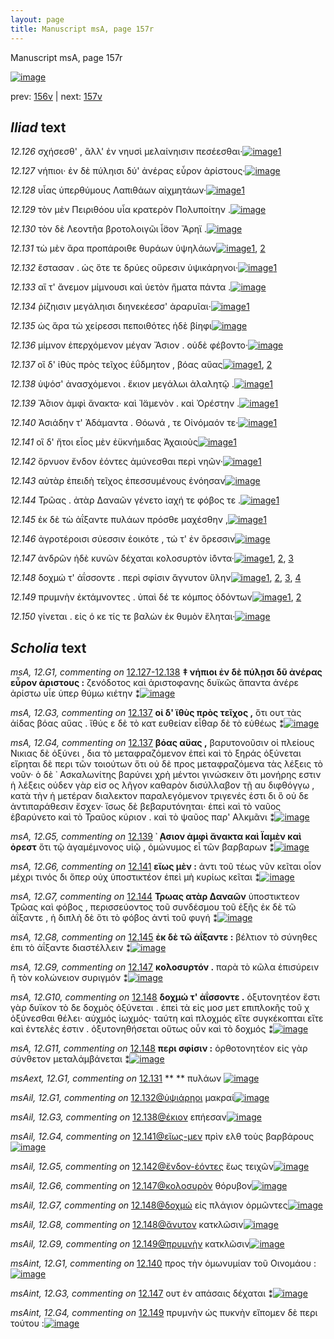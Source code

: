 ```yaml
---
layout: page
title: Manuscript msA, page 157r
---
```


Manuscript msA, page 157r

[![image](http://www.homermultitext.org/iipsrv?OBJ=IIP,1.0&FIF=/project/homer/pyramidal/deepzoom/hmt/vaimg/2017a/VA157RN_0328.tif&WID=100&CVT=JPEG)](http://www.homermultitext.org/ict2/?urn=urn:cite2:hmt:vaimg.2017a:VA157RN_0328)

prev:  [156v](../156v/) | next:  [157v](../157v/)

## *Iliad* text

*12.126* <a id="12.126"/> σχήσεσθ' , ἂλλ' ἐν νηυσὶ μελαίνηισιν πεσέεσθαι·[![image](http://www.homermultitext.org/iipsrv?OBJ=IIP,1.0&FIF=/project/homer/pyramidal/deepzoom/hmt/vaimg/2017a/VA157RN_0328.tif&RGN=0.1782,0.2066,0.4034,0.0233&WID=1000&CVT=JPEG)](http://www.homermultitext.org/ict2/?urn=urn:cite2:hmt:vaimg.2017a:VA157RN_0328@0.1782,0.2066,0.4034,0.0233)[1](#msAim_12.G1)

*12.127* <a id="12.127"/> νήπιοι· ἐν δὲ πύληισι δύ' ἀνέρας εὗρον ἀρίστους·[![image](http://www.homermultitext.org/iipsrv?OBJ=IIP,1.0&FIF=/project/homer/pyramidal/deepzoom/hmt/vaimg/2017a/VA157RN_0328.tif&RGN=0.1782,0.2269,0.4034,0.0233&WID=1000&CVT=JPEG)](http://www.homermultitext.org/ict2/?urn=urn:cite2:hmt:vaimg.2017a:VA157RN_0328@0.1782,0.2269,0.4034,0.0233)

*12.128* <a id="12.128"/> υἷας ὑπερθύμους Λαπιθάων αἰχμητάων·[![image](http://www.homermultitext.org/iipsrv?OBJ=IIP,1.0&FIF=/project/homer/pyramidal/deepzoom/hmt/vaimg/2017a/VA157RN_0328.tif&RGN=0.1762,0.2464,0.3854,0.0248&WID=1000&CVT=JPEG)](http://www.homermultitext.org/ict2/?urn=urn:cite2:hmt:vaimg.2017a:VA157RN_0328@0.1762,0.2464,0.3854,0.0248)[1](#msA_12.G2)

*12.129* <a id="12.129"/> τὸν μὲν Πειριθόου υἷα κρατερὸν Πολυποίτην .[![image](http://www.homermultitext.org/iipsrv?OBJ=IIP,1.0&FIF=/project/homer/pyramidal/deepzoom/hmt/vaimg/2017a/VA157RN_0328.tif&RGN=0.1782,0.2652,0.3854,0.0225&WID=1000&CVT=JPEG)](http://www.homermultitext.org/ict2/?urn=urn:cite2:hmt:vaimg.2017a:VA157RN_0328@0.1782,0.2652,0.3854,0.0225)

*12.130* <a id="12.130"/> τὸν δὲ Λεοντῆα βροτολοιγῶι ἶ̈σον Ἄρηϊ .[![image](http://www.homermultitext.org/iipsrv?OBJ=IIP,1.0&FIF=/project/homer/pyramidal/deepzoom/hmt/vaimg/2017a/VA157RN_0328.tif&RGN=0.1752,0.281,0.3303,0.027&WID=1000&CVT=JPEG)](http://www.homermultitext.org/ict2/?urn=urn:cite2:hmt:vaimg.2017a:VA157RN_0328@0.1752,0.281,0.3303,0.027)

*12.131* <a id="12.131"/> τὼ μὲν ἄρα προπάροιθε θυράων ὑψηλάων[![image](http://www.homermultitext.org/iipsrv?OBJ=IIP,1.0&FIF=/project/homer/pyramidal/deepzoom/hmt/vaimg/2017a/VA157RN_0328.tif&RGN=0.1742,0.2983,0.3804,0.027&WID=1000&CVT=JPEG)](http://www.homermultitext.org/ict2/?urn=urn:cite2:hmt:vaimg.2017a:VA157RN_0328@0.1742,0.2983,0.3804,0.027)[1](#msAim_12.G2), [2](#msAext_12.G1)

*12.132* <a id="12.132"/> ἕστασαν . ὡς ὅτε τε δρύες οὔρεσιν ὑψικάρηνοι·[![image](http://www.homermultitext.org/iipsrv?OBJ=IIP,1.0&FIF=/project/homer/pyramidal/deepzoom/hmt/vaimg/2017a/VA157RN_0328.tif&RGN=0.1732,0.3163,0.3904,0.0293&WID=1000&CVT=JPEG)](http://www.homermultitext.org/ict2/?urn=urn:cite2:hmt:vaimg.2017a:VA157RN_0328@0.1732,0.3163,0.3904,0.0293)[1](#msAil_12.G1)

*12.133* <a id="12.133"/> αἵ τ' ἄνεμον μίμνουσι καὶ ὑετὸν ἤματα πάντα .[![image](http://www.homermultitext.org/iipsrv?OBJ=IIP,1.0&FIF=/project/homer/pyramidal/deepzoom/hmt/vaimg/2017a/VA157RN_0328.tif&RGN=0.1722,0.3366,0.3904,0.024&WID=1000&CVT=JPEG)](http://www.homermultitext.org/ict2/?urn=urn:cite2:hmt:vaimg.2017a:VA157RN_0328@0.1722,0.3366,0.3904,0.024)

*12.134* <a id="12.134"/> ῥίζηισιν μεγάληισι διηνεκέεσσ' ἀραρυῖαι·[![image](http://www.homermultitext.org/iipsrv?OBJ=IIP,1.0&FIF=/project/homer/pyramidal/deepzoom/hmt/vaimg/2017a/VA157RN_0328.tif&RGN=0.1722,0.3576,0.3904,0.024&WID=1000&CVT=JPEG)](http://www.homermultitext.org/ict2/?urn=urn:cite2:hmt:vaimg.2017a:VA157RN_0328@0.1722,0.3576,0.3904,0.024)[1](#msAil_12.G2)

*12.135* <a id="12.135"/> ὡς ἄρα τὼ χείρεσσι πεποιθότες ἠδὲ βίηφι[![image](http://www.homermultitext.org/iipsrv?OBJ=IIP,1.0&FIF=/project/homer/pyramidal/deepzoom/hmt/vaimg/2017a/VA157RN_0328.tif&RGN=0.1722,0.3764,0.3904,0.024&WID=1000&CVT=JPEG)](http://www.homermultitext.org/ict2/?urn=urn:cite2:hmt:vaimg.2017a:VA157RN_0328@0.1722,0.3764,0.3904,0.024)

*12.136* <a id="12.136"/> μίμνον ἐπερχόμενον μέγαν Ἄσιον . οὐδὲ φέβοντο·[![image](http://www.homermultitext.org/iipsrv?OBJ=IIP,1.0&FIF=/project/homer/pyramidal/deepzoom/hmt/vaimg/2017a/VA157RN_0328.tif&RGN=0.1712,0.3937,0.4164,0.0308&WID=1000&CVT=JPEG)](http://www.homermultitext.org/ict2/?urn=urn:cite2:hmt:vaimg.2017a:VA157RN_0328@0.1712,0.3937,0.4164,0.0308)

*12.137* <a id="12.137"/> οἳ δ' ἰ̈θὺς πρὸς τεῖχος ἐΰδμητον , βόας αὔας[![image](http://www.homermultitext.org/iipsrv?OBJ=IIP,1.0&FIF=/project/homer/pyramidal/deepzoom/hmt/vaimg/2017a/VA157RN_0328.tif&RGN=0.1572,0.414,0.4354,0.027&WID=1000&CVT=JPEG)](http://www.homermultitext.org/ict2/?urn=urn:cite2:hmt:vaimg.2017a:VA157RN_0328@0.1572,0.414,0.4354,0.027)[1](#msA_12.G3), [2](#msA_12.G4)

*12.138* <a id="12.138"/> ὑψόσ' ἀνασχόμενοι . ἔκιον μεγάλωι ἀλαλητῷ .[![image](http://www.homermultitext.org/iipsrv?OBJ=IIP,1.0&FIF=/project/homer/pyramidal/deepzoom/hmt/vaimg/2017a/VA157RN_0328.tif&RGN=0.1732,0.4335,0.3964,0.027&WID=1000&CVT=JPEG)](http://www.homermultitext.org/ict2/?urn=urn:cite2:hmt:vaimg.2017a:VA157RN_0328@0.1732,0.4335,0.3964,0.027)[1](#msAil_12.G3)

*12.139* <a id="12.139"/> Ἄ̄σιον ἀμφὶ ἄνακτα· καὶ Ἰ̈αμενὸν . καὶ Ὀρέστην .[![image](http://www.homermultitext.org/iipsrv?OBJ=IIP,1.0&FIF=/project/homer/pyramidal/deepzoom/hmt/vaimg/2017a/VA157RN_0328.tif&RGN=0.1532,0.4515,0.4454,0.027&WID=1000&CVT=JPEG)](http://www.homermultitext.org/ict2/?urn=urn:cite2:hmt:vaimg.2017a:VA157RN_0328@0.1532,0.4515,0.4454,0.027)[1](#msA_12.G5)

*12.140* <a id="12.140"/> Ἀσιάδην τ' Ἀδάμαντα . Θόωνά , τε Οἰνόμαόν τε·[![image](http://www.homermultitext.org/iipsrv?OBJ=IIP,1.0&FIF=/project/homer/pyramidal/deepzoom/hmt/vaimg/2017a/VA157RN_0328.tif&RGN=0.1642,0.4703,0.4254,0.0248&WID=1000&CVT=JPEG)](http://www.homermultitext.org/ict2/?urn=urn:cite2:hmt:vaimg.2017a:VA157RN_0328@0.1642,0.4703,0.4254,0.0248)[1](#msAint_12.G1)

*12.141* <a id="12.141"/> οἳ δ' ἤτοι εἷος μὲν ἐϋκνήμιδας Ἀχαιοὺς[![image](http://www.homermultitext.org/iipsrv?OBJ=IIP,1.0&FIF=/project/homer/pyramidal/deepzoom/hmt/vaimg/2017a/VA157RN_0328.tif&RGN=0.1662,0.4869,0.3784,0.0248&WID=1000&CVT=JPEG)](http://www.homermultitext.org/ict2/?urn=urn:cite2:hmt:vaimg.2017a:VA157RN_0328@0.1662,0.4869,0.3784,0.0248)[1](#msA_12.G6)

*12.142* <a id="12.142"/> ὄρνυον ἔνδον ἐόντες ἀμύνεσθαι περὶ νηῶν·[![image](http://www.homermultitext.org/iipsrv?OBJ=IIP,1.0&FIF=/project/homer/pyramidal/deepzoom/hmt/vaimg/2017a/VA157RN_0328.tif&RGN=0.1622,0.5041,0.4044,0.0285&WID=1000&CVT=JPEG)](http://www.homermultitext.org/ict2/?urn=urn:cite2:hmt:vaimg.2017a:VA157RN_0328@0.1622,0.5041,0.4044,0.0285)[1](#msAint_12.G2)

*12.143* <a id="12.143"/> αὐτὰρ ἐπειδὴ τεῖχος ἐπεσσυμένους ἐνόησαν[![image](http://www.homermultitext.org/iipsrv?OBJ=IIP,1.0&FIF=/project/homer/pyramidal/deepzoom/hmt/vaimg/2017a/VA157RN_0328.tif&RGN=0.1672,0.5274,0.4184,0.024&WID=1000&CVT=JPEG)](http://www.homermultitext.org/ict2/?urn=urn:cite2:hmt:vaimg.2017a:VA157RN_0328@0.1672,0.5274,0.4184,0.024)

*12.144* <a id="12.144"/> Τρῶας . ἀτὰρ Δαναῶν γένετο ἰαχή τε φόβος τε .[![image](http://www.homermultitext.org/iipsrv?OBJ=IIP,1.0&FIF=/project/homer/pyramidal/deepzoom/hmt/vaimg/2017a/VA157RN_0328.tif&RGN=0.1502,0.547,0.4344,0.0248&WID=1000&CVT=JPEG)](http://www.homermultitext.org/ict2/?urn=urn:cite2:hmt:vaimg.2017a:VA157RN_0328@0.1502,0.547,0.4344,0.0248)[1](#msA_12.G7)

*12.145* <a id="12.145"/> ἐκ δὲ τὼ ἀΐξαντε πυλάων πρόσθε μαχέσθην ,[![image](http://www.homermultitext.org/iipsrv?OBJ=IIP,1.0&FIF=/project/homer/pyramidal/deepzoom/hmt/vaimg/2017a/VA157RN_0328.tif&RGN=0.1632,0.5627,0.4214,0.0316&WID=1000&CVT=JPEG)](http://www.homermultitext.org/ict2/?urn=urn:cite2:hmt:vaimg.2017a:VA157RN_0328@0.1632,0.5627,0.4214,0.0316)[1](#msA_12.G8)

*12.146* <a id="12.146"/> ἀγροτέροισι σύεσσιν ἐοικότε , τώ τ' ἐν ὄρεσσιν[![image](http://www.homermultitext.org/iipsrv?OBJ=IIP,1.0&FIF=/project/homer/pyramidal/deepzoom/hmt/vaimg/2017a/VA157RN_0328.tif&RGN=0.1632,0.5823,0.3994,0.0278&WID=1000&CVT=JPEG)](http://www.homermultitext.org/ict2/?urn=urn:cite2:hmt:vaimg.2017a:VA157RN_0328@0.1632,0.5823,0.3994,0.0278)

*12.147* <a id="12.147"/> ἀνδρῶν ἠδὲ κυνῶν δέχαται κολοσυρτὸν ἰ̈όντα·[![image](http://www.homermultitext.org/iipsrv?OBJ=IIP,1.0&FIF=/project/homer/pyramidal/deepzoom/hmt/vaimg/2017a/VA157RN_0328.tif&RGN=0.1652,0.6041,0.4284,0.024&WID=1000&CVT=JPEG)](http://www.homermultitext.org/ict2/?urn=urn:cite2:hmt:vaimg.2017a:VA157RN_0328@0.1652,0.6041,0.4284,0.024)[1](#msAil_12.G6), [2](#msA_12.G9), [3](#msAint_12.G3)

*12.148* <a id="12.148"/> δοχμώ τ' ἀΐσσοντε . περὶ σφίσιν ἄγνυτον ὕλην[![image](http://www.homermultitext.org/iipsrv?OBJ=IIP,1.0&FIF=/project/homer/pyramidal/deepzoom/hmt/vaimg/2017a/VA157RN_0328.tif&RGN=0.1622,0.6198,0.3974,0.027&WID=1000&CVT=JPEG)](http://www.homermultitext.org/ict2/?urn=urn:cite2:hmt:vaimg.2017a:VA157RN_0328@0.1622,0.6198,0.3974,0.027)[1](#msA_12.G10), [2](#msA_12.G11), [3](#msAil_12.G7), [4](#msAil_12.G8)

*12.149* <a id="12.149"/> πρυμνὴν ἐκτάμνοντες . ὑπαὶ δέ τε κόμπος ὀδόντων[![image](http://www.homermultitext.org/iipsrv?OBJ=IIP,1.0&FIF=/project/homer/pyramidal/deepzoom/hmt/vaimg/2017a/VA157RN_0328.tif&RGN=0.1592,0.6401,0.4364,0.0255&WID=1000&CVT=JPEG)](http://www.homermultitext.org/ict2/?urn=urn:cite2:hmt:vaimg.2017a:VA157RN_0328@0.1592,0.6401,0.4364,0.0255)[1](#msAil_12.G9), [2](#msAint_12.G4)

*12.150* <a id="12.150"/> γίνεται . εἰς ό κε τίς τε βαλὼν ἐκ θυμὸν ἕληται·[![image](http://www.homermultitext.org/iipsrv?OBJ=IIP,1.0&FIF=/project/homer/pyramidal/deepzoom/hmt/vaimg/2017a/VA157RN_0328.tif&RGN=0.1652,0.6589,0.4364,0.0255&WID=1000&CVT=JPEG)](http://www.homermultitext.org/ict2/?urn=urn:cite2:hmt:vaimg.2017a:VA157RN_0328@0.1652,0.6589,0.4364,0.0255)

## *Scholia* text

*msA, 12.G1, commenting on* [12.127-12.138](#12.127-12.138)  <a id="msA_12.G1"/> **‡ νήπιοι ἐν δὲ πύλῃσι δῦ ἀνέρας εὗρον ἀριστους :** ζενόδοτος καὶ ἀριστοφανης δυϊκῶς ἅπαντα ἀνέρε ἀρίστω υἷε ὑπερ θύμω κιέτην ⁑[![image](http://www.homermultitext.org/iipsrv?OBJ=IIP,1.0&FIF=/project/homer/pyramidal/deepzoom/hmt/vaimg/2017a/VA157RN_0328.tif&RGN=0.1681,0.1013,0.6409,0.0368&WID=1000&CVT=JPEG)](http://www.homermultitext.org/ict2/?urn=urn:cite2:hmt:vaimg.2017a:VA157RN_0328@0.1681,0.1013,0.6409,0.0368)

*msA, 12.G3, commenting on* [12.137](#12.137)  <a id="msA_12.G3"/> **οἰ δ' ϊθὺς πρὸς τεῖχος ,** ὅτι ουτ τὰς ἀίδας βόας αὔας . ἴθύς ε δὲ τὸ κατ ευθείαν εἶθαρ δὲ τὸ εὐθέως ⁑[![image](http://www.homermultitext.org/iipsrv?OBJ=IIP,1.0&FIF=/project/homer/pyramidal/deepzoom/hmt/vaimg/2017a/VA157RN_0328.tif&RGN=0.5955,0.3855,0.188,0.042&WID=1000&CVT=JPEG)](http://www.homermultitext.org/ict2/?urn=urn:cite2:hmt:vaimg.2017a:VA157RN_0328@0.5955,0.3855,0.188,0.042)

*msA, 12.G4, commenting on* [12.137](#12.137)  <a id="msA_12.G4"/> **βόας αὔας ,** βαρυτονοῦσιν οἱ πλείους Νικιας δὲ ὀξύνει , δια τὸ μεταφραζόμενον ἐπεὶ καὶ τὸ ξηράς ὀξύνεται εἴρηται δὲ περι τῶν τοιούτων ὅτι οὐ δὲ προς μεταφραζόμενα τὰς λέξεις τὸ νοῦν· ὁ δὲ ᾿ Ασκαλωνίτης βαρύνει χρὴ μέντοι γινώσκειν ὅτι μονήρης εστιν ἡ λέξεις οὐδεν γὰρ εἰσ ος λῆγον καθαρὸν δισύλλαβον τῇ αυ διφθόγγω , κατὰ τὴν ἡ μετέραν διαλεκτον παραλεγόμενον τριγενές ἐστι δι ὃ οὐ δε ἀντιπαράθεσιν ἔσχεν· ἴσως δὲ βεβαρυτόνηται· ἐπεὶ καὶ τὸ ναῦος ἐβαρύνετο καὶ τὸ Τραῦος κύριον . καὶ τὸ ψαῦος παρ' Αλκμᾶνι ⁑[![image](http://www.homermultitext.org/iipsrv?OBJ=IIP,1.0&FIF=/project/homer/pyramidal/deepzoom/hmt/vaimg/2017a/VA157RN_0328.tif&RGN=0.5911,0.4222,0.1914,0.1649&WID=1000&CVT=JPEG)](http://www.homermultitext.org/ict2/?urn=urn:cite2:hmt:vaimg.2017a:VA157RN_0328@0.5911,0.4222,0.1914,0.1649)

*msA, 12.G5, commenting on* [12.139](#12.139)  <a id="msA_12.G5"/> **᾿ ̣Ασιον ἀμφὶ ἄνακτα καὶ Ϊαμὲν καὶ ὀρεστ** ὅτι τῷ ἀγαμέμνονος υἱῷ , ὁμώνυμος εἶ τῶν βαρβαρων ⁑[![image](http://www.homermultitext.org/iipsrv?OBJ=IIP,1.0&FIF=/project/homer/pyramidal/deepzoom/hmt/vaimg/2017a/VA157RN_0328.tif&RGN=0.5826,0.5785,0.2022,0.0466&WID=1000&CVT=JPEG)](http://www.homermultitext.org/ict2/?urn=urn:cite2:hmt:vaimg.2017a:VA157RN_0328@0.5826,0.5785,0.2022,0.0466)

*msA, 12.G6, commenting on* [12.141](#12.141)  <a id="msA_12.G6"/> **εἵως μὲν :** ἀντι τοῦ τέως νῦν κεῖται οἷον μέχρι τινός δι ὅπερ οὐχ ὑποστικτέον ἐπεὶ μὴ κυρίως κεῖται ⁑[![image](http://www.homermultitext.org/iipsrv?OBJ=IIP,1.0&FIF=/project/homer/pyramidal/deepzoom/hmt/vaimg/2017a/VA157RN_0328.tif&RGN=0.5896,0.6168,0.2022,0.0533&WID=1000&CVT=JPEG)](http://www.homermultitext.org/ict2/?urn=urn:cite2:hmt:vaimg.2017a:VA157RN_0328@0.5896,0.6168,0.2022,0.0533)

*msA, 12.G7, commenting on* [12.144](#12.144)  <a id="msA_12.G7"/> **Τρωας ατὰρ Δαναῶν** ὑποστικτεον Τρῶας καὶ φόβος , περισσεύοντος τοῦ συνδέσμου τοῦ ἑξῆς ἐκ δὲ τῶ ἀΐξαντε , ἡ διπλὴ δὲ ὅτι τὸ φόβος ἀντὶ τοῦ φυγή ⁑[![image](http://www.homermultitext.org/iipsrv?OBJ=IIP,1.0&FIF=/project/homer/pyramidal/deepzoom/hmt/vaimg/2017a/VA157RN_0328.tif&RGN=0.1612,0.6589,0.6296,0.0616&WID=1000&CVT=JPEG)](http://www.homermultitext.org/ict2/?urn=urn:cite2:hmt:vaimg.2017a:VA157RN_0328@0.1612,0.6589,0.6296,0.0616)

*msA, 12.G8, commenting on* [12.145](#12.145)  <a id="msA_12.G8"/> **ἐκ δὲ τῶ ἀΐξαντε :** βέλτιον τὸ σύνηθες ἐπι τὸ ἀΐξαντε διαστέλλειν ⁑[![image](http://www.homermultitext.org/iipsrv?OBJ=IIP,1.0&FIF=/project/homer/pyramidal/deepzoom/hmt/vaimg/2017a/VA157RN_0328.tif&RGN=0.3419,0.7041,0.4153,0.0281&WID=1000&CVT=JPEG)](http://www.homermultitext.org/ict2/?urn=urn:cite2:hmt:vaimg.2017a:VA157RN_0328@0.3419,0.7041,0.4153,0.0281)

*msA, 12.G9, commenting on* [12.147](#12.147)  <a id="msA_12.G9"/> **κολοσυρτόν .** παρὰ τὸ κῶλα ἐπισύρειν ἢ τὸν κολώνειον συριγμόν ⁑[![image](http://www.homermultitext.org/iipsrv?OBJ=IIP,1.0&FIF=/project/homer/pyramidal/deepzoom/hmt/vaimg/2017a/VA157RN_0328.tif&RGN=0.1587,0.7113,0.4094,0.0303&WID=1000&CVT=JPEG)](http://www.homermultitext.org/ict2/?urn=urn:cite2:hmt:vaimg.2017a:VA157RN_0328@0.1587,0.7113,0.4094,0.0303)

*msA, 12.G10, commenting on* [12.148](#12.148)  <a id="msA_12.G10"/> **δοχμώ τ' ἀΐσσοντε .** ὀξυτονητέον ἔστι γὰρ δυϊκον τὸ δε δοχμὸς ὀξύνεται . ἐπεὶ τὰ εἰς μοσ μετ επιπλοκῆς τοῦ χ ὀξύνεσθαι θέλει· αὐχμός ἰωχμός· ταύτη καὶ πλοχμός εἴτε συγκέκοπται εἴτε καὶ ἐντελὲς ἐστιν . ὀξυτονηθήσεται οὕτως οὖν καὶ τὸ δοχμός ⁑[![image](http://www.homermultitext.org/iipsrv?OBJ=IIP,1.0&FIF=/project/homer/pyramidal/deepzoom/hmt/vaimg/2017a/VA157RN_0328.tif&RGN=0.1587,0.7339,0.6087,0.0347&WID=1000&CVT=JPEG)](http://www.homermultitext.org/ict2/?urn=urn:cite2:hmt:vaimg.2017a:VA157RN_0328@0.1587,0.7339,0.6087,0.0347)

*msA, 12.G11, commenting on* [12.148](#12.148)  <a id="msA_12.G11"/> **περι σφίσιν :** ὀρθοτονητέον εἰς γὰρ σύνθετον μεταλάμβάνεται ⁑[![image](http://www.homermultitext.org/iipsrv?OBJ=IIP,1.0&FIF=/project/homer/pyramidal/deepzoom/hmt/vaimg/2017a/VA157RN_0328.tif&RGN=0.3696,0.7532,0.3868,0.0248&WID=1000&CVT=JPEG)](http://www.homermultitext.org/ict2/?urn=urn:cite2:hmt:vaimg.2017a:VA157RN_0328@0.3696,0.7532,0.3868,0.0248)

*msAext, 12.G1, commenting on* [12.131](#12.131)  <a id="msAext_12.G1"/> **					 				** 					 πυλάων 				[![image](http://www.homermultitext.org/iipsrv?OBJ=IIP,1.0&FIF=/project/homer/pyramidal/deepzoom/hmt/vaimg/2017a/VA157RN_0328.tif&RGN=0.8288,0.305,0.043,0.0233&WID=1000&CVT=JPEG)](http://www.homermultitext.org/ict2/?urn=urn:cite2:hmt:vaimg.2017a:VA157RN_0328@0.8288,0.305,0.043,0.0233)

*msAil, 12.G1, commenting on* [12.132@ὑψιάρηοι](#12.132@ὑψιάρηοι)  <a id="msAil_12.G1"/> μακραί[![image](http://www.homermultitext.org/iipsrv?OBJ=IIP,1.0&FIF=/project/homer/pyramidal/deepzoom/hmt/vaimg/2017a/VA157RN_0328.tif&RGN=0.5253,0.3204,0.0352,0.0162&WID=1000&CVT=JPEG)](http://www.homermultitext.org/ict2/?urn=urn:cite2:hmt:vaimg.2017a:VA157RN_0328@0.5253,0.3204,0.0352,0.0162)

*msAil, 12.G3, commenting on* [12.138@έκιον](#12.138@έκιον)  <a id="msAil_12.G3"/> επήεσαν[![image](http://www.homermultitext.org/iipsrv?OBJ=IIP,1.0&FIF=/project/homer/pyramidal/deepzoom/hmt/vaimg/2017a/VA157RN_0328.tif&RGN=0.3604,0.4314,0.0436,0.0162&WID=1000&CVT=JPEG)](http://www.homermultitext.org/ict2/?urn=urn:cite2:hmt:vaimg.2017a:VA157RN_0328@0.3604,0.4314,0.0436,0.0162)

*msAil, 12.G4, commenting on* [12.141@εἵως-μεν](#12.141@εἵως-μεν)  <a id="msAil_12.G4"/> πρὶν ελθ τοὺς βαρβάρους[![image](http://www.homermultitext.org/iipsrv?OBJ=IIP,1.0&FIF=/project/homer/pyramidal/deepzoom/hmt/vaimg/2017a/VA157RN_0328.tif&RGN=0.2708,0.4832,0.1038,0.0162&WID=1000&CVT=JPEG)](http://www.homermultitext.org/ict2/?urn=urn:cite2:hmt:vaimg.2017a:VA157RN_0328@0.2708,0.4832,0.1038,0.0162)

*msAil, 12.G5, commenting on* [12.142@ἔνδον-ἐόντες](#12.142@ἔνδον-ἐόντες)  <a id="msAil_12.G5"/> ἕως τειχῶν[![image](http://www.homermultitext.org/iipsrv?OBJ=IIP,1.0&FIF=/project/homer/pyramidal/deepzoom/hmt/vaimg/2017a/VA157RN_0328.tif&RGN=0.2664,0.5016,0.0543,0.0162&WID=1000&CVT=JPEG)](http://www.homermultitext.org/ict2/?urn=urn:cite2:hmt:vaimg.2017a:VA157RN_0328@0.2664,0.5016,0.0543,0.0162)

*msAil, 12.G6, commenting on* [12.147@κολοσυρὸν](#12.147@κολοσυρὸν)  <a id="msAil_12.G6"/> θόρυβον[![image](http://www.homermultitext.org/iipsrv?OBJ=IIP,1.0&FIF=/project/homer/pyramidal/deepzoom/hmt/vaimg/2017a/VA157RN_0328.tif&RGN=0.4749,0.6041,0.0411,0.0147&WID=1000&CVT=JPEG)](http://www.homermultitext.org/ict2/?urn=urn:cite2:hmt:vaimg.2017a:VA157RN_0328@0.4749,0.6041,0.0411,0.0147)

*msAil, 12.G7, commenting on* [12.148@δοχμώ](#12.148@δοχμώ)  <a id="msAil_12.G7"/> εἰς πλάγιον ὁρμῶντες[![image](http://www.homermultitext.org/iipsrv?OBJ=IIP,1.0&FIF=/project/homer/pyramidal/deepzoom/hmt/vaimg/2017a/VA157RN_0328.tif&RGN=0.1866,0.6162,0.1106,0.0147&WID=1000&CVT=JPEG)](http://www.homermultitext.org/ict2/?urn=urn:cite2:hmt:vaimg.2017a:VA157RN_0328@0.1866,0.6162,0.1106,0.0147)

*msAil, 12.G8, commenting on* [12.148@ἄνυτον](#12.148@ἄνυτον)  <a id="msAil_12.G8"/> κατκλῶσιν[![image](http://www.homermultitext.org/iipsrv?OBJ=IIP,1.0&FIF=/project/homer/pyramidal/deepzoom/hmt/vaimg/2017a/VA157RN_0328.tif&RGN=0.4632,0.6218,0.046,0.0136&WID=1000&CVT=JPEG)](http://www.homermultitext.org/ict2/?urn=urn:cite2:hmt:vaimg.2017a:VA157RN_0328@0.4632,0.6218,0.046,0.0136)

*msAil, 12.G9, commenting on* [12.149@πρυμνὴν](#12.149@πρυμνὴν)  <a id="msAil_12.G9"/> κατκλῶσιν[![image](http://www.homermultitext.org/iipsrv?OBJ=IIP,1.0&FIF=/project/homer/pyramidal/deepzoom/hmt/vaimg/2017a/VA157RN_0328.tif&RGN=0.1979,0.6357,0.0328,0.0136&WID=1000&CVT=JPEG)](http://www.homermultitext.org/ict2/?urn=urn:cite2:hmt:vaimg.2017a:VA157RN_0328@0.1979,0.6357,0.0328,0.0136)

*msAint, 12.G1, commenting on* [12.140](#12.140)  <a id="msAint_12.G1"/> προς τὴν ὁμωνυμίαν τοῦ Οινομάου :[![image](http://www.homermultitext.org/iipsrv?OBJ=IIP,1.0&FIF=/project/homer/pyramidal/deepzoom/hmt/vaimg/2017a/VA157RN_0328.tif&RGN=0.1081,0.4703,0.0581,0.0353&WID=1000&CVT=JPEG)](http://www.homermultitext.org/ict2/?urn=urn:cite2:hmt:vaimg.2017a:VA157RN_0328@0.1081,0.4703,0.0581,0.0353)

*msAint, 12.G3, commenting on* [12.147](#12.147)  <a id="msAint_12.G3"/> ουτ ἐν απάσαις δέχαται ⁑[![image](http://www.homermultitext.org/iipsrv?OBJ=IIP,1.0&FIF=/project/homer/pyramidal/deepzoom/hmt/vaimg/2017a/VA157RN_0328.tif&RGN=0.0911,0.6003,0.0681,0.0308&WID=1000&CVT=JPEG)](http://www.homermultitext.org/ict2/?urn=urn:cite2:hmt:vaimg.2017a:VA157RN_0328@0.0911,0.6003,0.0681,0.0308)

*msAint, 12.G4, commenting on* [12.149](#12.149)  <a id="msAint_12.G4"/> πρυμνὴν ὡς πυκνὴν εἴπομεν δὲ περι τούτου :[![image](http://www.homermultitext.org/iipsrv?OBJ=IIP,1.0&FIF=/project/homer/pyramidal/deepzoom/hmt/vaimg/2017a/VA157RN_0328.tif&RGN=0.0871,0.6364,0.0771,0.0413&WID=1000&CVT=JPEG)](http://www.homermultitext.org/ict2/?urn=urn:cite2:hmt:vaimg.2017a:VA157RN_0328@0.0871,0.6364,0.0771,0.0413)